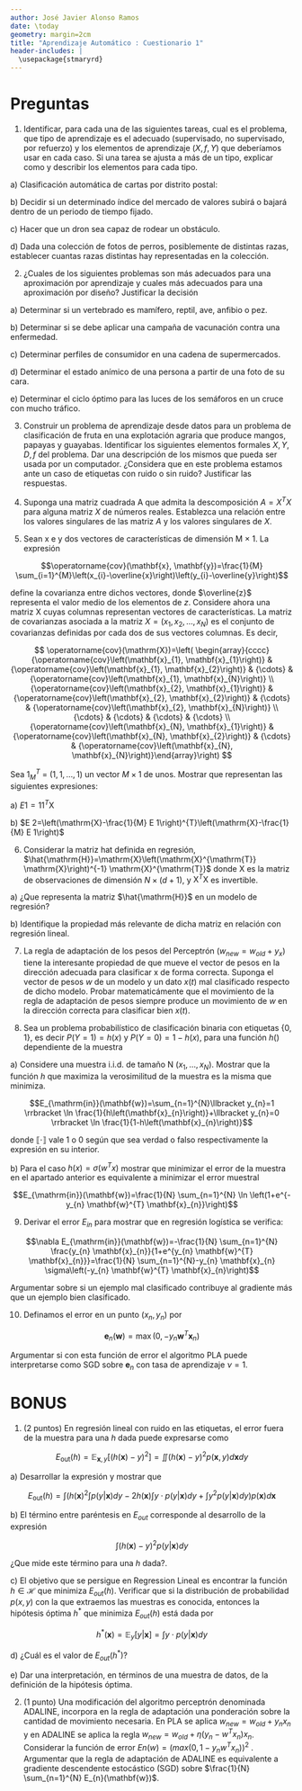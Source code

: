 ```yaml
---
author: José Javier Alonso Ramos
date: \today
geometry: margin=2cm
title: "Aprendizaje Automático : Cuestionario 1"
header-includes: |
  \usepackage{stmaryrd}
---
```


# Preguntas

1. Identificar, para cada una de las siguientes tareas, cual es el problema, que tipo de
aprendizaje es el adecuado (supervisado, no supervisado, por refuerzo) y los elementos de
aprendizaje ($X , f, Y$) que deberíamos usar en cada caso. Si una tarea se ajusta a más de
un tipo, explicar como y describir los elementos para cada tipo.

a) Clasificación automática de cartas por distrito postal:



b) Decidir si un determinado índice del mercado de valores subirá o bajará dentro de un
periodo de tiempo fijado.

c) Hacer que un dron sea capaz de rodear un obstáculo.

d) Dada una colección de fotos de perros, posiblemente de distintas razas, establecer
cuantas razas distintas hay representadas en la colección.



2. ¿Cuales de los siguientes problemas son más adecuados para una aproximación por
aprendizaje y cuales más adecuados para una aproximación por diseño? Justificar la decisión

a) Determinar si un vertebrado es mamífero, reptil, ave, anfibio o pez.

b) Determinar si se debe aplicar una campaña de vacunación contra una enfermedad.

c) Determinar perfiles de consumidor en una cadena de supermercados.

d) Determinar el estado anímico de una persona a partir de una foto de su cara.

e) Determinar el ciclo óptimo para las luces de los semáforos en un cruce con mucho
tráfico.



3. Construir un problema de aprendizaje desde datos para un problema de clasificación de
fruta en una explotación agraria que produce mangos, papayas y guayabas. Identificar los
siguientes elementos formales $X,Y,D,f$ del problema. Dar una descripción de los mismos
que pueda ser usada por un computador. ¿Considera que en este problema estamos ante
un caso de etiquetas con ruido o sin ruido? Justificar las respuestas.



4. Suponga una matriz cuadrada A que admita la descomposición $A = X^TX$ para alguna
matriz $X$ de números reales. Establezca una relación entre los valores singulares de las
matriz $A$ y los valores singulares de $X$.



5. Sean x e y dos vectores de características de dimensión M × 1. La expresión

$$\operatorname{cov}(\mathbf{x}, \mathbf{y})=\frac{1}{M} \sum_{i=1}^{M}\left(x_{i}-\overline{x}\right)\left(y_{i}-\overline{y}\right)$$

define la covarianza entre dichos vectores, donde $\overline{z}$ representa el valor medio de los elementos
de $z$. Considere ahora una matriz X cuyas columnas representan vectores de características.
La matriz de covarianzas asociada a la matriz $X = (x_1, x_2, \dots , x_N )$ es el conjunto de
covarianzas definidas por cada dos de sus vectores columnas. Es decir,

$$ \operatorname{cov}(\mathrm{X})=\left( \begin{array}{cccc}{\operatorname{cov}\left(\mathbf{x}_{1}, \mathbf{x}_{1}\right)} & {\operatorname{cov}\left(\mathbf{x}_{1}, \mathbf{x}_{2}\right)} & {\cdots} & {\operatorname{cov}\left(\mathbf{x}_{1}, \mathbf{x}_{N}\right)} \\ {\operatorname{cov}\left(\mathbf{x}_{2}, \mathbf{x}_{1}\right)} & {\operatorname{cov}\left(\mathbf{x}_{2}, \mathbf{x}_{2}\right)} & {\cdots} & {\operatorname{cov}\left(\mathbf{x}_{2}, \mathbf{x}_{N}\right)} \\ {\cdots} & {\cdots} & {\cdots} & {\cdots} \\ {\operatorname{cov}\left(\mathbf{x}_{N}, \mathbf{x}_{1}\right)} & {\operatorname{cov}\left(\mathbf{x}_{N}, \mathbf{x}_{2}\right)} & {\cdots} & {\operatorname{cov}\left(\mathbf{x}_{N}, \mathbf{x}_{N}\right)}\end{array}\right) $$


Sea ${1_M}^T$ = $(1, 1, \dots , 1)$ un vector $M \times 1$ de unos. Mostrar que representan las siguientes
expresiones:

a) $E 1=11^{T} \mathrm{X}$

b) $E 2=\left(\mathrm{X}-\frac{1}{M} E 1\right)^{T}\left(\mathrm{X}-\frac{1}{M} E 1\right)$



6. Considerar la matriz hat definida en regresión,
$\hat{\mathrm{H}}=\mathrm{X}\left(\mathrm{X}^{\mathrm{T}} \mathrm{X}\right)^{-1} \mathrm{X}^{\mathrm{T}}$
donde X es la matriz de observaciones de dimensión $N \times (d + 1)$, y $\mathrm{X}^T\mathrm{X}$ es invertible.

a) ¿Que representa la matriz $\hat{\mathrm{H}}$ en un modelo de regresión?

b) Identifique la propiedad más relevante de dicha matriz en relación con regresión lineal.



7. La regla de adaptación de los pesos del Perceptrón $(w_{new} = w_{old} + y_x)$ tiene la interesante
propiedad de que mueve el vector de pesos en la dirección adecuada para clasificar x de
forma correcta. Suponga el vector de pesos $w$ de un modelo y un dato $x(t)$ mal clasificado
respecto de dicho modelo. Probar matematicámente que el movimiento de la regla de
adaptación de pesos siempre produce un movimiento de $w$ en la dirección correcta para
clasificar bien $x(t)$.



8. Sea un problema probabilístico de clasificación binaria con etiquetas $\{0,1\}$, es decir
$P(Y = 1) = h(x)$ y $P(Y = 0) = 1 − h(x)$, para una función $h()$ dependiente de la muestra

a) Considere una muestra i.i.d. de tamaño N $(x_1, \dots , x_N)$. Mostrar que la función $h$
que maximiza la verosimilitud de la muestra es la misma que minimiza.

$$E_{\mathrm{in}}(\mathbf{w})=\sum_{n=1}^{N}\llbracket y_{n}=1 \rrbracket \ln \frac{1}{h\left(\mathbf{x}_{n}\right)}+\llbracket y_{n}=0 \rrbracket \ln \frac{1}{1-h\left(\mathbf{x}_{n}\right)}$$

donde $\llbracket \cdot \rrbracket$ vale 1 o 0 según que sea verdad o falso respectivamente
la expresión en su interior.


b) Para el caso $h(x) = \sigma(w^Tx)$ mostrar que minimizar el error de la muestra en el
apartado anterior es equivalente a minimizar el error muestral

$$E_{\mathrm{in}}(\mathbf{w})=\frac{1}{N} \sum_{n=1}^{N} \ln \left(1+e^{-y_{n} \mathbf{w}^{T} \mathbf{x}_{n}}\right)$$



9. Derivar el error $E_{in}$ para mostrar que en regresión logística se verifica:

$$\nabla E_{\mathrm{in}}(\mathbf{w})=-\frac{1}{N} \sum_{n=1}^{N} \frac{y_{n} \mathbf{x}_{n}}{1+e^{y_{n} \mathbf{w}^{T} \mathbf{x}_{n}}}=\frac{1}{N} \sum_{n=1}^{N}-y_{n} \mathbf{x}_{n} \sigma\left(-y_{n} \mathbf{w}^{T} \mathbf{x}_{n}\right)$$

Argumentar sobre si un ejemplo mal clasificado contribuye al gradiente más que un ejemplo
bien clasificado.



10. Definamos el error en un punto $(x_n, y_n)$ por

$$\mathbf{e}_{n}(\mathbf{w})=\max \left(0,-y_{n} \mathbf{w}^{T} \mathbf{x}_{n}\right)$$


Argumentar si con esta función de error el algoritmo PLA puede interpretarse como SGD
sobre $\mathbf{e}_n$ con tasa de aprendizaje $ν = 1$.



# BONUS

1. (2 puntos) En regresión lineal con ruido en las etiquetas, el error fuera de la muestra
para una $h$ dada puede expresarse como

$$E_{\mathrm{out}}(h)=\mathbb{E}_{\mathbf{x}, y}\left[(h(\mathbf{x})-y)^{2}\right]=\iint(h(\mathbf{x})-y)^{2} p(\mathbf{x}, y) d \mathbf{x} d y$$

a) Desarrollar la expresión y mostrar que

$$E_{\mathrm{out}}(h)=\int\left(h(\mathbf{x})^{2} \int p(y | \mathbf{x}) d y-2 h(\mathbf{x}) \int y \cdot p(y | \mathbf{x}) d y+\int y^{2} p(y | \mathbf{x}) d y\right) p(\mathbf{x}) d \mathbf{x}$$


b) El término entre paréntesis en $E_{out}$ corresponde al desarrollo de la expresión

$$\int(h(\mathbf{x})-y)^{2} p(y | \mathbf{x}) d y$$

¿Que mide este término para una $h$ dada?.


c) El objetivo que se persigue en Regression Lineal es encontrar la función $h \in \mathcal{H}$ que
minimiza $E_{out}(h)$. Verificar que si la distribución de probabilidad $p(x, y)$ con la que
extraemos las muestras es conocida, entonces la hipótesis óptima $h^{*}$ que minimiza
$E_{out}(h)$ está dada por


$$h^{*}(\mathbf{x})=\mathbb{E}_{y}[y | \mathbf{x}]=\int y \cdot p(y | \mathbf{x}) d y$$


d) ¿Cuál es el valor de $E_{out}(h^{*})$?


e) Dar una interpretación, en términos de una muestra de datos, de la definición de la
hipótesis óptima.



2. (1 punto) Una modificación del algoritmo perceptrón denominada ADALINE, incorpora en
la regla de adaptación una ponderación sobre la cantidad de movimiento necesaria. En PLA se
aplica $w_{new} = w_{old} + y_n x_n$ y en ADALINE se aplica la regla $w_{new} = w_{old} + \eta (y_n − w^T x_n) x_n$.
Considerar la función de error $En(w) = (max(0, 1 − y_n w^T x_n))^2$
. Argumentar que la regla
de adaptación de ADALINE es equivalente a gradiente descendente estocástico (SGD)
sobre $\frac{1}{N} \sum_{n=1}^{N} E_{n}(\mathbf{w})$.
